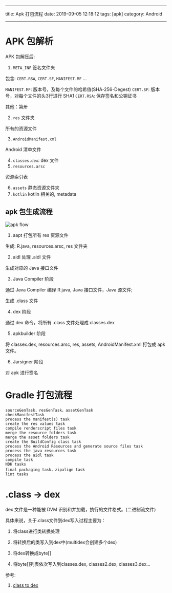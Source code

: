 
---
title: Apk 打包流程
date: 2019-09-05 12:18:12
tags: [apk]
category: Android

---

# APK 包解析

APK 包解压后:

1. `META_INF` 签名文件夹

包含: `CERT.RSA`, `CERT.SF`, `MANIFEST.MF` ...

`MANIFEST.MF`:  版本号，及每个文件的哈希值(SHA-256-Degest)
`CERT.SF`: 版本号，对每个文件的头3行进行 SHA1
`CERT.RSA`: 保存签名和公钥证书

其他：第卅

2. `res` 文件夹

所有的资源文件

3. `AndroidManifest.xml`

Android 清单文件

4. `classes.dex`: dex 文件
5. `resources.arsc`

资源索引表

6. `assets` 静态资源文件夹
7. `kotlin` kotlin 相关的, metadata

## apk 包生成流程

![apk flow](https://upload-images.jianshu.io/upload_images/9984264-bbdece8b63a337fb.png?imageMogr2/auto-orient/strip|imageView2/2/w/536/format/webp)

1. aapt 打包所有 res 资源文件

生成: R.java, resources.arsc, res 文件夹

2. aidl 处理 .aidl 文件

生成对应的 Java 接口文件

3. Java Compiler 阶段

通过 Java Compiler 编译 R.java, Java 接口文件，Java 源文件;

生成 .class 文件

4. dex 阶段

通过 dex 命令，将所有 .class 文件处理成 classes.dex

5. apkbuilder 阶段

将 classex.dex, resources.arsc, res, assets, AndroidManifest.xml 打包成 apk 文件。

6. Jarsigner 阶段

对 apk 进行签名

# Gradle 打包流程

```
sourceGenTask，resGenTask，assetGenTask
checkManifestTask
process the manifest(s) task
create the res values task
compile renderscript files task
merge the resource folders task
merge the asset folders task
create the BuildConfig class task
process the Android Resources and generate source files task
process the java resources task
process the aidl task
compile task
NDK tasks
final packaging task，zipalign task
lint tasks
```

# .class -> dex

dex 文件是一种能被 DVM 识别和并加载，执行的文件格式。(二进制流文件)




具体来说，关于.class文件到dex写入过程主要为：

1. 将class进行类转换处理

2. 将转换后的类写入到dex中(multidex会创建多个dex)

3. 将dex转换成byte[]

4. 将byte[]列表依次写入到classes.dex, classes2.dex, classes3.dex…


参考:

1. [class to dex](http://mouxuejie.com/blog/2016-06-21/multidex-compile-and-dex-source-analysis/)